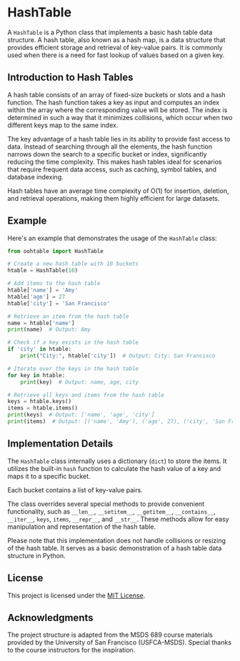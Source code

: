 # HashTable

A `HashTable` is a Python class that implements a basic hash table data structure. A hash table, also known as a hash map, is a data structure that provides efficient storage and retrieval of key-value pairs. It is commonly used when there is a need for fast lookup of values based on a given key.

## Introduction to Hash Tables

A hash table consists of an array of fixed-size buckets or slots and a hash function. The hash function takes a key as input and computes an index within the array where the corresponding value will be stored. The index is determined in such a way that it minimizes collisions, which occur when two different keys map to the same index.

The key advantage of a hash table lies in its ability to provide fast access to data. Instead of searching through all the elements, the hash function narrows down the search to a specific bucket or index, significantly reducing the time complexity. This makes hash tables ideal for scenarios that require frequent data access, such as caching, symbol tables, and database indexing.

Hash tables have an average time complexity of O(1) for insertion, deletion, and retrieval operations, making them highly efficient for large datasets.

## Example

Here's an example that demonstrates the usage of the `HashTable` class:

```python
from oohtable import HashTable

# Create a new hash table with 10 buckets
htable = HashTable(10)

# Add items to the hash table
htable['name'] = 'Amy'
htable['age'] = 27
htable['city'] = 'San Francisco'

# Retrieve an item from the hash table
name = htable['name']
print(name)  # Output: Amy

# Check if a key exists in the hash table
if 'city' in htable:
    print("City:", htable['city'])  # Output: City: San Francisco

# Iterate over the keys in the hash table
for key in htable:
    print(key)  # Output: name, age, city

# Retrieve all keys and items from the hash table
keys = htable.keys()
items = htable.items()
print(keys)  # Output: ['name', 'age', 'city']
print(items)  # Output: [('name', 'Amy'), ('age', 27), ('city', 'San Francisco')]
```

## Implementation Details

The `HashTable` class internally uses a dictionary (`dict`) to store the items. It utilizes the built-in `hash` function to calculate the hash value of a key and maps it to a specific bucket.

 Each bucket contains a list of key-value pairs.

The class overrides several special methods to provide convenient functionality, such as `__len__`, `__setitem__`, `__getitem__`, `__contains__`, `__iter__`, `keys`, `items`, `__repr__`, and `__str__`. These methods allow for easy manipulation and representation of the hash table.

Please note that this implementation does not handle collisions or resizing of the hash table. It serves as a basic demonstration of a hash table data structure in Python.

## License

This project is licensed under the [MIT License](link-to-license).

## Acknowledgments

The project structure is adapted from the MSDS 689 course materials provided by the University of San Francisco (USFCA-MSDS). Special thanks to the course instructors for the inspiration.
